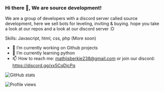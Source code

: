 ### Hi there 👋, We are source development!

We are a group of developers with a discord server called source development, here we sell bots for leveling, inviting & buying. hope you take a look at our repos and a look at our discord server :D

Skills: Javascript, html, css, php (More soon)

- 🔭 I’m currently working on Github projects
- 🌱 I’m currently learning python
- 📫 How to reach me: mathijsberkie238@gmail.com or join our discord: https://discord.gg/xx5CqDjcPq 

![GitHub stats](https://github-readme-stats.vercel.app/api?username=discord-sourcedev&show_icons=true)  

![Profile views](https://gpvc.arturio.dev/discord-sourcedev)  

